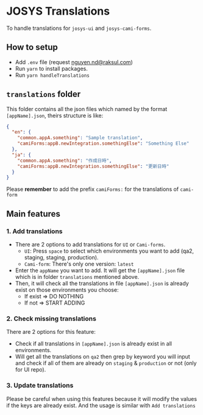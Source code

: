 # JOSYS Translations

To handle translations for `josys-ui` and `josys-cami-forms`.

## **How to setup**

- Add `.env` file (request nguyen.nd@raksul.com)
- Run `yarn` to install packages.
- Run `yarn handleTranslations`

## **`translations` folder**

This folder contains all the json files which named by the format `[appName].json`, theirs structure is like:

```json
{
  "en": {
    "common.appA.something": "Sample translation",
    "camiForms:appB.newIntegration.somethingElse": "Something Else"
  },
  "ja": {
    "common.appA.something": "作成日時",
    "camiForms:appB.newIntegration.somethingElse": "更新日時"
  }
}
```

Please **remember** to add the prefix `camiForms:` for the translations of `cami-form`

## Main features

### 1. Add translations

- There are 2 options to add translations for `UI` or `Cami-forms`.
  - `UI`: Press `space` to select which environments you want to add (qa2, staging, staging, production).
  - `Cami-form`: There's only one version: `latest`
- Enter the `appName` you want to add. It will get the `[appName].json` file which is in folder `translations` mentioned above.
- Then, it will check all the translations in file `[appName].json` is already exist on those environments you choose:
  - If exist => DO NOTHING
  - If not => START ADDING

### 2. Check missing translations

There are 2 options for this feature:

- Check if all translations in `[appName].json` is already exist in all environments.
- Will get all the translations on `qa2` then grep by keyword you will input and check if all of them are already on `staging` & `production` or not (only for UI repo).

### 3. Update translations

Please be careful when using this features because it will modify the values if the keys are already exist. And the usage is similar with `Add translations`
